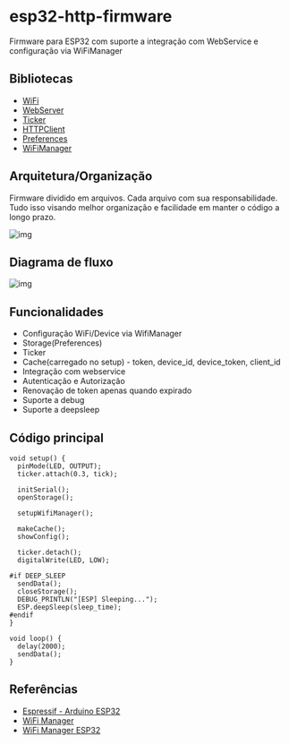 # esp32-http-firmware

Firmware para ESP32 com suporte a integração com WebService e configuração via WiFiManager

## Bibliotecas

* [WiFi](https://github.com/espressif/arduino-esp32/tree/master/libraries/WiFi)
* [WebServer](https://github.com/espressif/arduino-esp32/tree/master/libraries/WebServer)
* [Ticker](https://github.com/espressif/arduino-esp32/tree/master/libraries/Ticker)
* [HTTPClient](https://github.com/espressif/arduino-esp32/tree/master/libraries/HTTPClient)
* [Preferences](https://github.com/espressif/arduino-esp32/tree/master/libraries/Preferences)
* [WiFiManager]()

## Arquitetura/Organização

Firmware dividido em arquivos. Cada arquivo com sua responsabilidade. Tudo isso visando melhor organização e facilidade em manter o código a longo prazo.

![img](https://raw.githubusercontent.com/douglaszuqueto/esp32-http-firmware/master/.github/architecture.png)

## Diagrama de fluxo

![img](https://raw.githubusercontent.com/douglaszuqueto/esp32-http-firmware/master/.github/diagrama-fluxo.png)

## Funcionalidades

* Configuração WiFi/Device via WifiManager
* Storage(Preferences)
* Ticker
* Cache(carregado no setup) - token, device_id, device_token, client_id
* Integração com webservice
* Autenticação e Autorização
* Renovação de token apenas quando expirado
* Suporte a debug
* Suporte a deepsleep

## Código principal

```arduino
void setup() {
  pinMode(LED, OUTPUT);
  ticker.attach(0.3, tick);

  initSerial();
  openStorage();

  setupWifiManager();

  makeCache();
  showConfig();
  
  ticker.detach();
  digitalWrite(LED, LOW);

#if DEEP_SLEEP
  sendData();
  closeStorage();
  DEBUG_PRINTLN("[ESP] Sleeping...");
  ESP.deepSleep(sleep_time);
#endif
}

void loop() {
  delay(2000);
  sendData();
}
```

## Referências

* [Espressif - Arduino ESP32](https://github.com/espressif/arduino-esp32)
* [WiFi Manager](https://github.com/tzapu/WiFiManager)
* [WiFi Manager ESP32](https://github.com/zhouhan0126/WIFIMANAGER-ESP32)